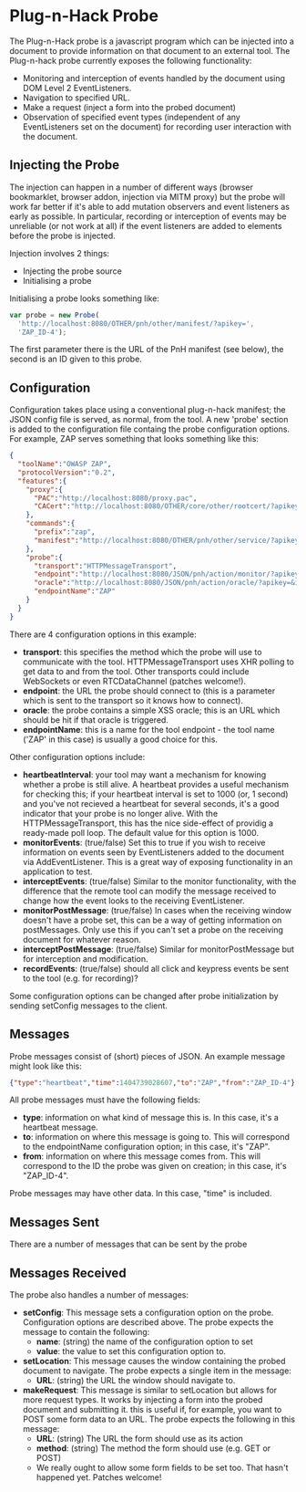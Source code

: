 Plug-n-Hack Probe
===

The Plug-n-Hack probe is a javascript program which can be injected into a document to provide information on that document to an external tool.  The Plug-n-hack probe currently exposes the following functionality:
* Monitoring and interception of events handled by the document using DOM Level 2 EventListeners.
* Navigation to specified URL.
* Make a request (inject a form into the probed document)
* Observation of specified event types (independent of any EventListeners set on the document) for recording user interaction with the document.

Injecting the Probe
---

The injection can happen in a number of different ways (browser bookmarklet, browser addon, injection via MITM proxy) but the probe will work far better if it's able to add mutation observers and event listeners as early as possible. In particular, recording or interception of events may be unreliable (or not work at all) if the event listeners are added to elements before the probe is injected.

Injection involves 2 things:
* Injecting the probe source
* Initialising a probe

Initialising a probe looks something like:

``` JavaScript
var probe = new Probe(
  'http://localhost:8080/OTHER/pnh/other/manifest/?apikey=',
  'ZAP_ID-4');
```

The first parameter there is the URL of the PnH manifest (see below), the second is an ID given to this probe.

Configuration
---
Configuration takes place using a conventional plug-n-hack manifest; the JSON config file is served, as normal, from the tool. A new 'probe' section is added to the configuration file containg the probe configuration options. For example, ZAP serves something that looks something like this:

``` JSON
{
  "toolName":"OWASP ZAP",
  "protocolVersion":"0.2",
  "features":{
    "proxy":{
      "PAC":"http://localhost:8080/proxy.pac",
      "CACert":"http://localhost:8080/OTHER/core/other/rootcert/?apikey="
    },
    "commands":{
      "prefix":"zap",
      "manifest":"http://localhost:8080/OTHER/pnh/other/service/?apikey="
    },
    "probe":{
      "transport":"HTTPMessageTransport",
      "endpoint":"http://localhost:8080/JSON/pnh/action/monitor/?apikey=&",
      "oracle":"http://localhost:8080/JSON/pnh/action/oracle/?apikey=&id=",
      "endpointName":"ZAP"
    }
  }
}
```

There are 4 configuration options in this example:
* **transport**: this specifies the method which the probe will use to communicate with the tool. HTTPMessageTransport uses XHR polling to get data to and from the tool. Other transports could include WebSockets or even RTCDataChannel (patches welcome!).
* **endpoint**: the URL the probe should connect to (this is a parameter which is sent to the transport so it knows how to connect).
* **oracle**: the probe contains a simple XSS oracle; this is an URL which should be hit if that oracle is triggered.
* **endpointName**: this is a name for the tool endpoint - the tool name ('ZAP' in this case) is usually a good choice for this.

Other configuration options include:
* **heartbeatInterval**: your tool may want a mechanism for knowing whether a probe is still alive. A heartbeat provides a useful mechanism for checking this; if your heartbeat interval is set to 1000 (or, 1 second) and you've not recieved a heartbeat for several seconds, it's a good indicator that your probe is no longer alive.  With the HTTPMessageTransport, this has the nice side-effect of providig a ready-made poll loop. The default value for this option is 1000.
* **monitorEvents**: (true/false) Set this to true if you wish to receive information on events seen by EventListeners added to the document via AddEventListener. This is a great way of exposing functionality in an application to test.
* **interceptEvents**: (true/false) Similar to the monitor functionality, with the difference that the remote tool can modify the message received to change how the event looks to the receiving EventListener.
*  **monitorPostMessage**: (true/false) In cases when the receiving window doesn't have a probe set, this can be a way of getting information on postMessages. Only use this if you can't set a probe on the receiving document for whatever reason.
*  **interceptPostMessage**: (true/false) Similar for monitorPostMessage but for interception and modification.
*  **recordEvents**: (true/false) should all click and keypress events be sent to the tool (e.g. for recording)?

Some configuration options can be changed after probe initialization by sending setConfig messages to the client.

Messages
---

Probe messages consist of (short) pieces of JSON. An example message might look like this:

``` JSON
{"type":"heartbeat","time":1404739028607,"to":"ZAP","from":"ZAP_ID-4"}
```

All probe messages must have the following fields:
* **type**: information on what kind of message this is. In this case, it's a heartbeat message.
* **to**: information on where this message is going to. This will correspond to the endpointName configuration option; in this case, it's "ZAP".
* **from**: information on where this message comes from. This will correspond to the ID the probe was given on creation; in this case, it's "ZAP_ID-4".

Probe messages may have other data. In this case, "time" is included.

Messages Sent
---

There are a number of messages that can be sent by the probe

Messages Received
---

The probe also handles a number of messages:
* **setConfig**: This message sets a configuration option on the probe. Configuration options are described above. The probe expects the message to contain the following:
  * **name**: (string) the name of the configuration option to set
  * **value**: the value to set this configuration option to.
* **setLocation**: This message causes the window containing the probed document to navigate. The probe expects a single item in the message:
  * **URL**: (string) the URL the window should navigate to.
* **makeRequest**: This message is similar to setLocation but allows for more request types. It works by injecting a form into the probed document and submitting it. this is useful if, for example, you want to POST some form data to an URL. The probe expects the following in this message:
  * **URL**: (string) The URL the form should use as its action
  * **method**: (string) The method the form should use (e.g. GET or POST)
  * We really ought to allow some form fields to be set too. That hasn't happened yet. Patches welcome!
